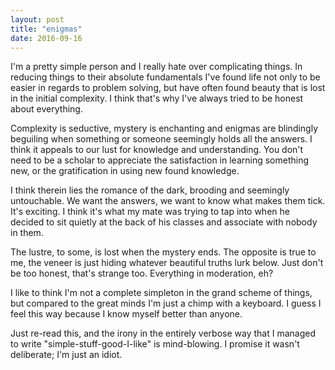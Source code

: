 ```yaml
---
layout: post
title: "enigmas"
date: 2016-09-16
---
```


I'm a pretty simple person and I really hate over complicating things. In reducing things to their absolute fundamentals I've found life not only to be easier in regards to problem solving, but have often found beauty that is lost in the initial complexity. I think that's why I've always tried to be honest about everything.

Complexity is seductive, mystery is enchanting and enigmas are blindingly beguiling when something or someone seemingly holds all the answers. I think it appeals to our lust for knowledge and understanding. You don't need to be a scholar to appreciate the satisfaction in learning something new, or the gratification in using new found knowledge.

I think therein lies the romance of the dark, brooding and seemingly untouchable. We want the answers, we want to know what makes them tick. It's exciting. I think it's what my mate was trying to tap into when he decided to sit quietly at the back of his classes and associate with nobody in them.

The lustre, to some, is lost when the mystery ends. The opposite is true to me, the veneer is just hiding whatever beautiful truths lurk below. Just don't be too honest, that's strange too. Everything in moderation, eh?

I like to think I'm not a complete simpleton in the grand scheme of things, but compared to the great minds I'm just a chimp with a keyboard. I guess I feel this way because I know myself better than anyone.

Just re-read this, and the irony in the entirely verbose way that I managed to write "simple-stuff-good-I-like" is mind-blowing. I promise it wasn't deliberate; I'm just an idiot.
